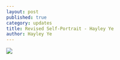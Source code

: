 ```yaml
---
layout: post
published: true
category: updates
title: Revised Self-Portrait - Hayley Ye
author: Hayley Ye
---
```

![]({{site.baseurl}}/assets/Self_Portrait%202.png)